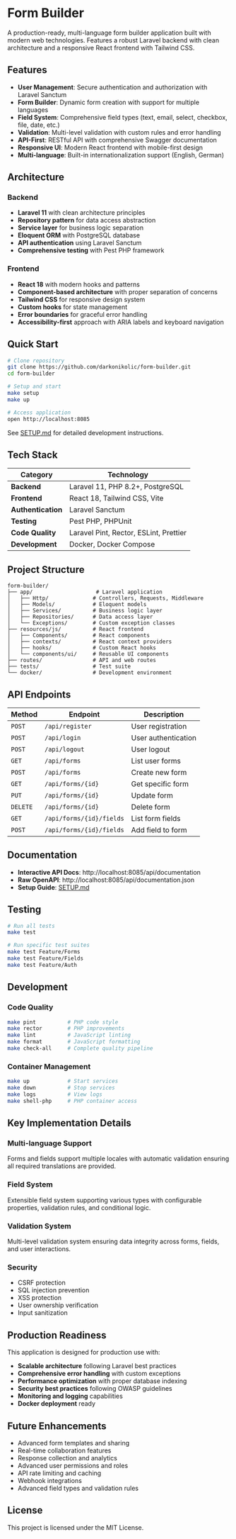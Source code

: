 # Form Builder

A production-ready, multi-language form builder application built with modern web technologies. Features a robust Laravel backend with clean architecture and a responsive React frontend with Tailwind CSS.

## Features

- **User Management**: Secure authentication and authorization with Laravel Sanctum
- **Form Builder**: Dynamic form creation with support for multiple languages
- **Field System**: Comprehensive field types (text, email, select, checkbox, file, date, etc.)
- **Validation**: Multi-level validation with custom rules and error handling
- **API-First**: RESTful API with comprehensive Swagger documentation
- **Responsive UI**: Modern React frontend with mobile-first design
- **Multi-language**: Built-in internationalization support (English, German)

## Architecture

### Backend

- **Laravel 11** with clean architecture principles
- **Repository pattern** for data access abstraction
- **Service layer** for business logic separation
- **Eloquent ORM** with PostgreSQL database
- **API authentication** using Laravel Sanctum
- **Comprehensive testing** with Pest PHP framework

### Frontend

- **React 18** with modern hooks and patterns
- **Component-based architecture** with proper separation of concerns
- **Tailwind CSS** for responsive design system
- **Custom hooks** for state management
- **Error boundaries** for graceful error handling
- **Accessibility-first** approach with ARIA labels and keyboard navigation

## Quick Start

```bash
# Clone repository
git clone https://github.com/darkonikolic/form-builder.git
cd form-builder

# Setup and start
make setup
make up

# Access application
open http://localhost:8085
```

See [SETUP.md](SETUP.md) for detailed development instructions.

## Tech Stack

| Category           | Technology                             |
| ------------------ | -------------------------------------- |
| **Backend**        | Laravel 11, PHP 8.2+, PostgreSQL       |
| **Frontend**       | React 18, Tailwind CSS, Vite           |
| **Authentication** | Laravel Sanctum                        |
| **Testing**        | Pest PHP, PHPUnit                      |
| **Code Quality**   | Laravel Pint, Rector, ESLint, Prettier |
| **Development**    | Docker, Docker Compose                 |

## Project Structure

```
form-builder/
├── app/                    # Laravel application
│   ├── Http/              # Controllers, Requests, Middleware
│   ├── Models/            # Eloquent models
│   ├── Services/          # Business logic layer
│   ├── Repositories/      # Data access layer
│   └── Exceptions/        # Custom exception classes
├── resources/js/          # React frontend
│   ├── Components/        # React components
│   ├── contexts/          # React context providers
│   ├── hooks/             # Custom React hooks
│   └── components/ui/     # Reusable UI components
├── routes/                # API and web routes
├── tests/                 # Test suite
└── docker/                # Development environment
```

## API Endpoints

| Method   | Endpoint                 | Description         |
| -------- | ------------------------ | ------------------- |
| `POST`   | `/api/register`          | User registration   |
| `POST`   | `/api/login`             | User authentication |
| `POST`   | `/api/logout`            | User logout         |
| `GET`    | `/api/forms`             | List user forms     |
| `POST`   | `/api/forms`             | Create new form     |
| `GET`    | `/api/forms/{id}`        | Get specific form   |
| `PUT`    | `/api/forms/{id}`        | Update form         |
| `DELETE` | `/api/forms/{id}`        | Delete form         |
| `GET`    | `/api/forms/{id}/fields` | List form fields    |
| `POST`   | `/api/forms/{id}/fields` | Add field to form   |

## Documentation

- **Interactive API Docs**: http://localhost:8085/api/documentation
- **Raw OpenAPI**: http://localhost:8085/api/documentation.json
- **Setup Guide**: [SETUP.md](SETUP.md)

## Testing

```bash
# Run all tests
make test

# Run specific test suites
make test Feature/Forms
make test Feature/Fields
make test Feature/Auth
```

## Development

### Code Quality

```bash
make pint          # PHP code style
make rector        # PHP improvements
make lint          # JavaScript linting
make format        # JavaScript formatting
make check-all     # Complete quality pipeline
```

### Container Management

```bash
make up            # Start services
make down          # Stop services
make logs          # View logs
make shell-php     # PHP container access
```

## Key Implementation Details

### Multi-language Support

Forms and fields support multiple locales with automatic validation ensuring all required translations are provided.

### Field System

Extensible field system supporting various types with configurable properties, validation rules, and conditional logic.

### Validation System

Multi-level validation system ensuring data integrity across forms, fields, and user interactions.

### Security

- CSRF protection
- SQL injection prevention
- XSS protection
- User ownership verification
- Input sanitization

## Production Readiness

This application is designed for production use with:

- **Scalable architecture** following Laravel best practices
- **Comprehensive error handling** with custom exceptions
- **Performance optimization** with proper database indexing
- **Security best practices** following OWASP guidelines
- **Monitoring and logging** capabilities
- **Docker deployment** ready

## Future Enhancements

- Advanced form templates and sharing
- Real-time collaboration features
- Response collection and analytics
- Advanced user permissions and roles
- API rate limiting and caching
- Webhook integrations
- Advanced field types and validation rules

## License

This project is licensed under the MIT License.
